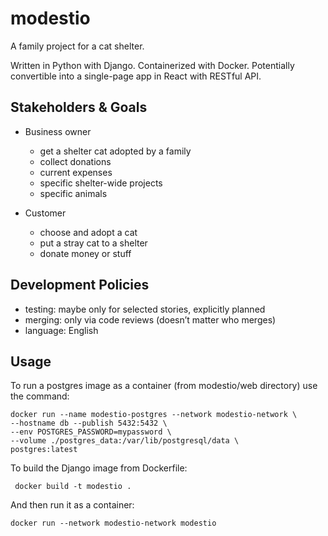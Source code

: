 # modestio
A family project for a cat shelter.

Written in Python with Django. Containerized with Docker.
Potentially convertible into a single-page app in React with RESTful API.

## Stakeholders & Goals

* Business owner

  * get a shelter cat adopted by a family
  * collect donations
  * current expenses
  * specific shelter-wide projects
  * specific animals

* Customer

  * choose and adopt a cat
  * put a stray cat to a shelter
  * donate money or stuff

## Development Policies

* testing: maybe only for selected stories, explicitly planned
* merging: only via code reviews (doesn’t matter who merges)
* language: English

## Usage

To run a postgres image as a container (from modestio/web directory) use the command:

```
docker run --name modestio-postgres --network modestio-network \
--hostname db --publish 5432:5432 \
--env POSTGRES_PASSWORD=mypassword \
--volume ./postgres_data:/var/lib/postgresql/data \
postgres:latest
```

To build the Django image from Dockerfile:

```
 docker build -t modestio .
```

And then run it as a container:

```
docker run --network modestio-network modestio
```
